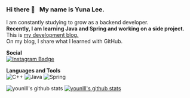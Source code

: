 ### Hi there 👋 &nbsp;&nbsp;My name is Yuna Lee.
I am constantly studying to grow as a backend developer.<br>
**Recently, I am learning Java and Spring and working on a side project.**<br>
This is [my development blog.](https://youn0111.tistory.com/)<br>
On my blog, I share what I learned with GitHub.<br>

**Social**
</br>
[![Instagram Badge](https://img.shields.io/badge/-Instagram-dd2a7b?style=flat-square&logo=instagram&logoColor=white&link=https://www.instagram.com/lee.youun/)](https://www.instagram.com/lee.youun/)

**Languages and Tools**
</br>
![C++](https://img.shields.io/badge/c++-%2300599C.svg?style=for-the-badge&logo=c%2B%2B&logoColor=white)
![Java](https://img.shields.io/badge/java-%23ED8B00.svg?style=for-the-badge&logo=java&logoColor=white)
![Spring](https://img.shields.io/badge/spring-%236DB33F.svg?style=for-the-badge&logo=spring&logoColor=white)
<!-- ![Git](https://img.shields.io/badge/git-%23F05033.svg?style=for-the-badge&logo=git&logoColor=white)</br></br> -->

![younlll's github stats](https://github-readme-stats.vercel.app/api?username=younlll&show_icons=true)
[![younlll's github stats](https://github-readme-stats.vercel.app/api/top-langs/?username=younlll&show_icons=true&hide_border=true&title_color=004386&icon_color=004386&layout=compact)](https://github.com/younlll)


<!--[![Hits](https://hits.seeyoufarm.com/api/count/incr/badge.svg?url=https%3A%2F%2Fgithub.com%2Fyounlll)](https://hits.seeyoufarm.com)-->
<!-- [![Tech Blog Badge](http://img.shields.io/badge/-Tech%20blog-black?style=flat-square&logo=github&link=http://younlll.github.io/)](http://younlll.github.io/) -->

<!--
**younlll/younlll** is a ✨ _special_ ✨ repository because its `README.md` (this file) appears on your GitHub profile.

Here are some ideas to get you started:

- 🔭 I’m currently working on ...
- 🌱 I’m currently learning ...
- 👯 I’m looking to collaborate on ...
- 🤔 I’m looking for help with ...
- 💬 Ask me about ...
- 📫 How to reach me: ...
- 😄 Pronouns: ...
- ⚡ Fun fact: ...
-->

